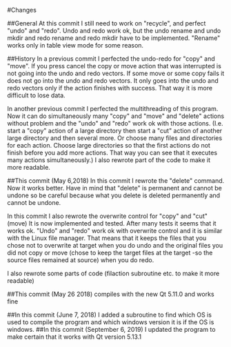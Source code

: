 #Changes

##General
At this commit I still need to work on "recycle", and perfect "undo" and "redo". Undo and redo 
work ok, but the undo rename and undo mkdir and redo rename and redo mkdir have to be implemented. 
"Rename" works only in table view mode for some reason. 

##History
In a previous commit I perfected the undo-redo for "copy" and "move". If you press cancel the copy 
or move action that was interrupted is not going into the undo and redo vectors. If some move or 
some copy fails it does not go into the undo and redo vectors. It only goes into the undo and redo 
vectors only if the action finishes with success. That way it is more difficult to lose data. 
  
In another previous commit I perfected the multithreading of this program. Now it can do 
simultaneously many "copy" and "move" and "delete" actions without problem and the "undo" and "redo" 
work ok with those actions. (I.e. start a "copy" action of a large directory then start a "cut" 
action of another large directory and then several more. Or choose many files and directories for 
each action. Choose large directories so that the first actions do not finish before you add more 
actions. That way you can see that it executes many actions simultaneously.) 
I also rewrote part of the code to make it more readable. 

##This commit (May 6,2018)
In this commit I rewrote the "delete" command. Now it works better. Have in mind that "delete" is 
permanent and cannot be undone so be careful because what you delete is deleted permanently and 
cannot be undone. 

In this commit I also rewrote the overwrite control for "copy" and "cut" (move) It is now implemented 
and tested. After many tests it seems that it works ok. "Undo" and "redo" work ok with overwrite 
control and it is similar with the Linux file manager. That means that it keeps the files that you chose 
not to overwrite at target when you do undo and the original files you did not copy or move (chose to 
keep the target files at the target -so the source files remained at source) when you do redo. 

I also rewrote some parts of code (filaction subroutine etc. to make it more readable)

##This commit (May 26 2018) compiles with the new Qt 5.11.0 and works fine

##In this commit (June 7, 2018) I added a subroutine to find which OS is used to compile the program 
and which windows version it is if the OS is windows.
##In this commit (September 6, 2019) I updated the program to make certain that it works with
Qt version 5.13.1